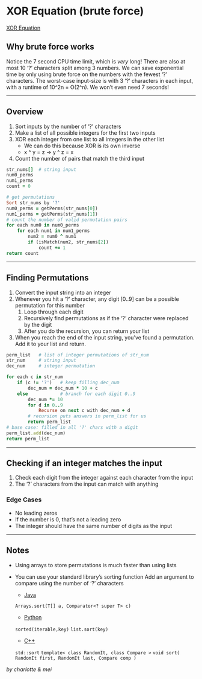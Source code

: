 # XOR Equation (brute force)
[XOR Equation](https://open.kattis.com/problems/xorequation)  

## Why brute force works
Notice the 7 second CPU time limit, which is _very_ long! There are also at most 10 ‘?’ characters split among 3 numbers. We can save exponential time by only using brute force on the numbers with the fewest ‘?’ characters.
The worst-case input-size is with 3 ‘?’ characters in each input, with a runtime of 10^2n = O(2^n). We won’t even need 7 seconds!
- - - -
## Overview
1. Sort inputs by the number of ‘?’ characters
2. Make a list of all possible integers for the first two inputs
3. XOR each integer from one list to all integers in the other list
    * We can do this because XOR is its own inverse
    * x ^ y = z -> y ^ z = x
4. Count the number of pairs that match the third input
```ruby
str_nums[]  # string input
num0_perms
num1_perms
count = 0

# get permutations
Sort str_nums by '?'
num0_perms = getPerms(str_nums[0])
num1_perms = getPerms(str_nums[1])
# count the number of valid permutation pairs
for each num0 in num0_perms
    for each num1 in num1_perms
        num2 = num0 ^ num1
        if (isMatch(num2, str_nums[2])
            count += 1
return count
```
- - - -
## Finding Permutations
1. Convert the input string into an integer
2. Whenever you hit a ‘?’ character, any digit [0..9] can be a possible permutation for this number
    1. Loop through each digit
    2. Recursively find permutations as if the ‘?’ character were replaced by the digit
    3. After you do the recursion, you can return your list
3. When you reach the end of the input string, you’ve found a permutation. Add it to your list and return.
```ruby
perm_list   # list of integer permutations of str_num
str_num     # string input
dec_num     # integer permutation

for each c in str_num
    if (c != '?')   # keep filling dec_num
        dec_num = dec_num * 10 + c
    else            # branch for each digit 0..9
        dec_num *= 10
        for d in 0..9
            Recurse on next c with dec_num + d
        # recursion puts answers in perm_list for us
        return perm_list
# base case: filled in all '?' chars with a digit
perm_list.add(dec_num)
return perm_list
```
- - - -
## Checking if an integer matches the input
1. Check each digit from the integer against each character from the input
2. The ‘?’ characters from the input can match with anything
### Edge Cases
* No leading zeros
* If the number is 0, that’s not a leading zero
* The integer should have the same number of digits as the input
- - - -

## Notes
* Using arrays to store permutations is much faster than using lists
* You can use your standard library’s sorting function
Add an argument to compare using the number of ‘?’ characters
    * [Java](https://docs.oracle.com/en/java/javase/12/docs/api/java.base/java/util/Arrays.html#sort%28T%5B%5D,java.util.Comparator%29)

    `Arrays.sort(T[] a, Comparator<? super T> c)`
    * [Python](https://docs.python.org/3/howto/sorting.html#key-functions)

    `sorted(iterable,key)`
    `list.sort(key)`
    * [C++](https://devdocs.io/cpp/algorithm/sort)
    
    `std::sort`
    `template< class RandomIt, class Compare >`
    `void sort( RandomIt first, RandomIt last, Compare comp )`

_by charlotte & mei_